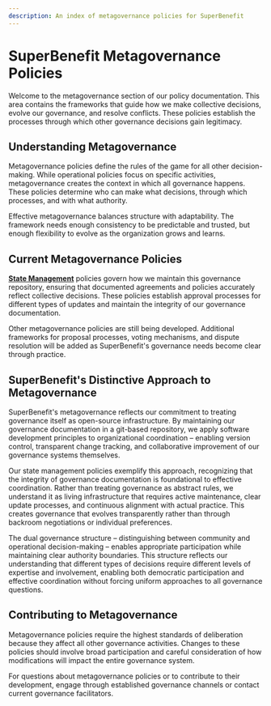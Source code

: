 ```yaml
---
description: An index of metagovernance policies for SuperBenefit
---
```


# SuperBenefit Metagovernance Policies

Welcome to the metagovernance section of our policy documentation. This area contains the frameworks that guide how we make collective decisions, evolve our governance, and resolve conflicts. These policies establish the processes through which other governance decisions gain legitimacy.

## Understanding Metagovernance

Metagovernance policies define the rules of the game for all other decision-making. While operational policies focus on specific activities, metagovernance creates the context in which all governance happens. These policies determine who can make what decisions, through which processes, and with what authority.

Effective metagovernance balances structure with adaptability. The framework needs enough consistency to be predictable and trusted, but enough flexibility to evolve as the organization grows and learns.

## Current Metagovernance Policies

**[State Management](state/)** policies govern how we maintain this governance repository, ensuring that documented agreements and policies accurately reflect collective decisions. These policies establish approval processes for different types of updates and maintain the integrity of our governance documentation.

Other metagovernance policies are still being developed. Additional frameworks for proposal processes, voting mechanisms, and dispute resolution will be added as SuperBenefit's governance needs become clear through practice.

## SuperBenefit's Distinctive Approach to Metagovernance

SuperBenefit's metagovernance reflects our commitment to treating governance itself as open-source infrastructure. By maintaining our governance documentation in a git-based repository, we apply software development principles to organizational coordination – enabling version control, transparent change tracking, and collaborative improvement of our governance systems themselves.

Our state management policies exemplify this approach, recognizing that the integrity of governance documentation is foundational to effective coordination. Rather than treating governance as abstract rules, we understand it as living infrastructure that requires active maintenance, clear update processes, and continuous alignment with actual practice. This creates governance that evolves transparently rather than through backroom negotiations or individual preferences.

The dual governance structure – distinguishing between community and operational decision-making – enables appropriate participation while maintaining clear authority boundaries. This structure reflects our understanding that different types of decisions require different levels of expertise and involvement, enabling both democratic participation and effective coordination without forcing uniform approaches to all governance questions.

## Contributing to Metagovernance

Metagovernance policies require the highest standards of deliberation because they affect all other governance activities. Changes to these policies should involve broad participation and careful consideration of how modifications will impact the entire governance system.

For questions about metagovernance policies or to contribute to their development, engage through established governance channels or contact current governance facilitators.
